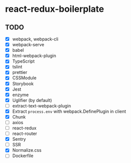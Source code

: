 # react-redux-boilerplate

## TODO

- [x] webpack, webpack-cli
- [x] webpack-serve
- [x] babel
- [x] html-webpack-plugin
- [x] TypeScript
- [x] tslint
- [x] prettier
- [x] CSSModule
- [x] Storybook
- [x] Jest
- [x] enzyme
- [x] Uglifier (by default)
- [ ] extract-text-webpack-plugin
- [x] Extract `process.env` with webpack.DefinePlugin in client
- [x] Chunk
- [ ] axios
- [ ] react-redux
- [ ] react-router
- [x] Sentry
- [ ] SSR
- [x] Normalize.css
- [ ] Dockerfile
